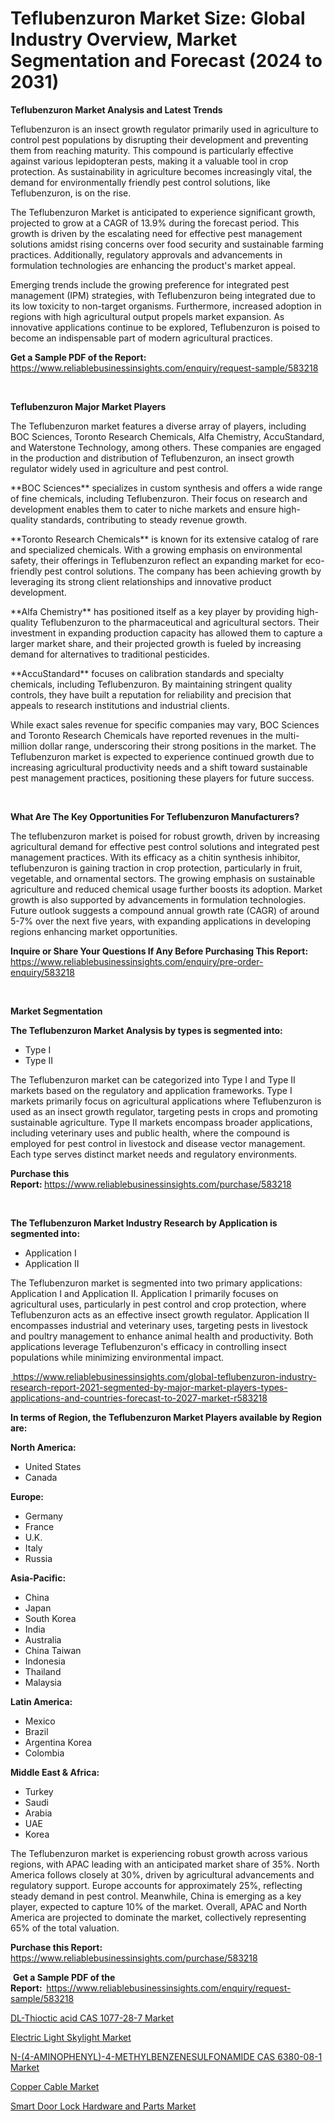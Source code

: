 <p><h1>Teflubenzuron Market Size: Global Industry Overview, Market Segmentation and Forecast (2024 to 2031)</h1></p><p><strong>Teflubenzuron Market Analysis and Latest Trends</strong></p>
<p><p>Teflubenzuron is an insect growth regulator primarily used in agriculture to control pest populations by disrupting their development and preventing them from reaching maturity. This compound is particularly effective against various lepidopteran pests, making it a valuable tool in crop protection. As sustainability in agriculture becomes increasingly vital, the demand for environmentally friendly pest control solutions, like Teflubenzuron, is on the rise.</p><p>The Teflubenzuron Market is anticipated to experience significant growth, projected to grow at a CAGR of 13.9% during the forecast period. This growth is driven by the escalating need for effective pest management solutions amidst rising concerns over food security and sustainable farming practices. Additionally, regulatory approvals and advancements in formulation technologies are enhancing the product's market appeal. </p><p>Emerging trends include the growing preference for integrated pest management (IPM) strategies, with Teflubenzuron being integrated due to its low toxicity to non-target organisms. Furthermore, increased adoption in regions with high agricultural output propels market expansion. As innovative applications continue to be explored, Teflubenzuron is poised to become an indispensable part of modern agricultural practices.</p></p>
<p><strong>Get a Sample PDF of the Report:&nbsp;</strong> <a href="https://www.reliablebusinessinsights.com/enquiry/request-sample/583218?utm_campaign=39&utm_medium=2&utm_source=Github&utm_content=ia&utm_term=28092024&utm_id=teflubenzuron">https://www.reliablebusinessinsights.com/enquiry/request-sample/583218</a></p>
<p>&nbsp;</p>
<p><strong>Teflubenzuron Major Market Players</strong></p>
<p><p>The Teflubenzuron market features a diverse array of players, including BOC Sciences, Toronto Research Chemicals, Alfa Chemistry, AccuStandard, and Waterstone Technology, among others. These companies are engaged in the production and distribution of Teflubenzuron, an insect growth regulator widely used in agriculture and pest control.</p><p>**BOC Sciences** specializes in custom synthesis and offers a wide range of fine chemicals, including Teflubenzuron. Their focus on research and development enables them to cater to niche markets and ensure high-quality standards, contributing to steady revenue growth.</p><p>**Toronto Research Chemicals** is known for its extensive catalog of rare and specialized chemicals. With a growing emphasis on environmental safety, their offerings in Teflubenzuron reflect an expanding market for eco-friendly pest control solutions. The company has been achieving growth by leveraging its strong client relationships and innovative product development.</p><p>**Alfa Chemistry** has positioned itself as a key player by providing high-quality Teflubenzuron to the pharmaceutical and agricultural sectors. Their investment in expanding production capacity has allowed them to capture a larger market share, and their projected growth is fueled by increasing demand for alternatives to traditional pesticides.</p><p>**AccuStandard** focuses on calibration standards and specialty chemicals, including Teflubenzuron. By maintaining stringent quality controls, they have built a reputation for reliability and precision that appeals to research institutions and industrial clients.</p><p>While exact sales revenue for specific companies may vary, BOC Sciences and Toronto Research Chemicals have reported revenues in the multi-million dollar range, underscoring their strong positions in the market. The Teflubenzuron market is expected to experience continued growth due to increasing agricultural productivity needs and a shift toward sustainable pest management practices, positioning these players for future success.</p></p>
<p>&nbsp;</p>
<p><strong>What Are The Key Opportunities For Teflubenzuron Manufacturers?</strong></p>
<p><p>The teflubenzuron market is poised for robust growth, driven by increasing agricultural demand for effective pest control solutions and integrated pest management practices. With its efficacy as a chitin synthesis inhibitor, teflubenzuron is gaining traction in crop protection, particularly in fruit, vegetable, and ornamental sectors. The growing emphasis on sustainable agriculture and reduced chemical usage further boosts its adoption. Market growth is also supported by advancements in formulation technologies. Future outlook suggests a compound annual growth rate (CAGR) of around 5-7% over the next five years, with expanding applications in developing regions enhancing market opportunities.</p></p>
<p><strong>Inquire or Share Your Questions If Any Before Purchasing This Report:</strong> <a href="https://www.reliablebusinessinsights.com/enquiry/pre-order-enquiry/583218?utm_campaign=39&utm_medium=2&utm_source=Github&utm_content=ia&utm_term=28092024&utm_id=teflubenzuron">https://www.reliablebusinessinsights.com/enquiry/pre-order-enquiry/583218</a></p>
<p>&nbsp;</p>
<p><strong>Market Segmentation</strong></p>
<p><strong>The Teflubenzuron Market Analysis by types is segmented into:</strong></p>
<p><ul><li>Type I</li><li>Type II</li></ul></p>
<p><p>The Teflubenzuron market can be categorized into Type I and Type II markets based on the regulatory and application frameworks. Type I markets primarily focus on agricultural applications where Teflubenzuron is used as an insect growth regulator, targeting pests in crops and promoting sustainable agriculture. Type II markets encompass broader applications, including veterinary uses and public health, where the compound is employed for pest control in livestock and disease vector management. Each type serves distinct market needs and regulatory environments.</p></p>
<p><strong>Purchase this Report:&nbsp;</strong><a href="https://www.reliablebusinessinsights.com/purchase/583218?utm_campaign=39&utm_medium=2&utm_source=Github&utm_content=ia&utm_term=28092024&utm_id=teflubenzuron">https://www.reliablebusinessinsights.com/purchase/583218</a></p>
<p>&nbsp;</p>
<p><strong>The Teflubenzuron Market Industry Research by Application is segmented into:</strong></p>
<p><ul><li>Application I</li><li>Application II</li></ul></p>
<p><p>The Teflubenzuron market is segmented into two primary applications: Application I and Application II. Application I primarily focuses on agricultural uses, particularly in pest control and crop protection, where Teflubenzuron acts as an effective insect growth regulator. Application II encompasses industrial and veterinary uses, targeting pests in livestock and poultry management to enhance animal health and productivity. Both applications leverage Teflubenzuron's efficacy in controlling insect populations while minimizing environmental impact.</p></p>
<p><a href="https://www.reliablebusinessinsights.com/global-teflubenzuron-industry-research-report-2021-segmented-by-major-market-players-types-applications-and-countries-forecast-to-2027-market-r583218?utm_campaign=39&utm_medium=2&utm_source=Github&utm_content=ia&utm_term=28092024&utm_id=teflubenzuron">&nbsp;https://www.reliablebusinessinsights.com/global-teflubenzuron-industry-research-report-2021-segmented-by-major-market-players-types-applications-and-countries-forecast-to-2027-market-r583218</a></p>
<p><strong>In terms of Region, the Teflubenzuron Market Players available by Region are:</strong></p>
<p>
    <p> <strong> North America: </strong>
        <ul>
            <li>United States</li>
            <li>Canada</li>
        </ul>
        </p> 
    <p> <strong> Europe: </strong>
        <ul>
            <li>Germany</li>
            <li>France</li>
            <li>U.K.</li>
            <li>Italy</li>
            <li>Russia</li>
        </ul>
        </p> 
    <p> <strong> Asia-Pacific: </strong>
        <ul>
            <li>China</li>
            <li>Japan</li>
            <li>South Korea</li>
            <li>India</li>
            <li>Australia</li>
            <li>China Taiwan</li>
            <li>Indonesia</li>
            <li>Thailand</li>
            <li>Malaysia</li>
        </ul>
        </p> 
    <p> <strong> Latin America: </strong>
        <ul>
            <li>Mexico</li>
            <li>Brazil</li>
            <li>Argentina Korea</li>
            <li>Colombia</li>
        </ul>
        </p> 
    <p> <strong> Middle East & Africa: </strong>
        <ul>
            <li>Turkey</li>
            <li>Saudi</li>
            <li>Arabia</li>
            <li>UAE</li>
            <li>Korea</li>
        </ul>
    </p>
    </p>
<p><p>The Teflubenzuron market is experiencing robust growth across various regions, with APAC leading with an anticipated market share of 35%. North America follows closely at 30%, driven by agricultural advancements and regulatory support. Europe accounts for approximately 25%, reflecting steady demand in pest control. Meanwhile, China is emerging as a key player, expected to capture 10% of the market. Overall, APAC and North America are projected to dominate the market, collectively representing 65% of the total valuation.</p></p>
<p><strong>Purchase this Report: </strong><a href="https://www.reliablebusinessinsights.com/purchase/583218?utm_campaign=39&utm_medium=2&utm_source=Github&utm_content=ia&utm_term=28092024&utm_id=teflubenzuron">https://www.reliablebusinessinsights.com/purchase/583218</a></p>
<p>&nbsp;<strong>Get a Sample PDF of the Report:&nbsp;&nbsp;</strong><a href="https://www.reliablebusinessinsights.com/enquiry/request-sample/583218?utm_campaign=39&utm_medium=2&utm_source=Github&utm_content=ia&utm_term=28092024&utm_id=teflubenzuron">https://www.reliablebusinessinsights.com/enquiry/request-sample/583218</a></p>
<p><strong></strong></p>
<p><p><a href="https://github.com/tacitam515l/Market-Research-Report-List-1/blob/main/dl-thioctic-acid-cas-1077-28-7-market.md?utm_campaign=39&utm_medium=2&utm_source=Github&utm_content=ia&utm_term=28092024&utm_id=teflubenzuron">DL-Thioctic acid CAS 1077-28-7 Market</a></p><p><a href="https://issuu.com/reportprime-2/docs/electric-light-skylight-market-size_d2d94051dfbd0d?utm_campaign=39&utm_medium=2&utm_source=Github&utm_content=ia&utm_term=28092024&utm_id=teflubenzuron">Electric Light Skylight Market</a></p><p><a href="https://github.com/KejsiLoshi121/Market-Research-Report-List-1/blob/main/n-4-aminophenyl-4-methylbenzenesulfonamide-cas-6380-08-1-market.md?utm_campaign=39&utm_medium=2&utm_source=Github&utm_content=ia&utm_term=28092024&utm_id=teflubenzuron">N-(4-AMINOPHENYL)-4-METHYLBENZENESULFONAMIDE CAS 6380-08-1 Market</a></p><p><a href="https://www.linkedin.com/pulse/global-copper-cable-market-trends-forecasts-strategic-analysis-so7fc?utm_campaign=39&utm_medium=2&utm_source=Github&utm_content=ia&utm_term=28092024&utm_id=teflubenzuron">Copper Cable Market</a></p><p><a href="https://issuu.com/reportprime-2/docs/smart-door-lock-hardware-and-parts-_79b4d3abb733f5?utm_campaign=39&utm_medium=2&utm_source=Github&utm_content=ia&utm_term=28092024&utm_id=teflubenzuron">Smart Door Lock Hardware and Parts Market</a></p></p>